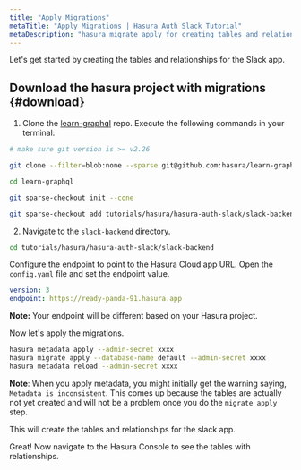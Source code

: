 ```yaml
---
title: "Apply Migrations"
metaTitle: "Apply Migrations | Hasura Auth Slack Tutorial"
metaDescription: "hasura migrate apply for creating tables and relationships"
---
```


Let's get started by creating the tables and relationships for the Slack app.

## Download the hasura project with migrations {#download}

1. Clone the [learn-graphql](https://github.com/hasura/learn-graphql) repo. Execute the following commands in your terminal:

```bash
# make sure git version is >= v2.26

git clone --filter=blob:none --sparse git@github.com:hasura/learn-graphql.git

cd learn-graphql

git sparse-checkout init --cone

git sparse-checkout add tutorials/hasura/hasura-auth-slack/slack-backend
```

2. Navigate to the `slack-backend` directory.

```bash
cd tutorials/hasura/hasura-auth-slack/slack-backend
```

Configure the endpoint to point to the Hasura Cloud app URL. Open the `config.yaml` file and set the endpoint value.

```yaml
version: 3
endpoint: https://ready-panda-91.hasura.app
```

**Note:** Your endpoint will be different based on your Hasura project.

Now let's apply the migrations.

```bash
hasura metadata apply --admin-secret xxxx
hasura migrate apply --database-name default --admin-secret xxxx
hasura metadata reload --admin-secret xxxx
```

**Note**: When you apply metadata, you might initially get the warning saying, `Metadata is inconsistent`. This comes up because the tables are actually not yet created and will not be a problem once you do the `migrate apply` step.

This will create the tables and relationships for the slack app.

Great! Now navigate to the Hasura Console to see the tables with relationships.
